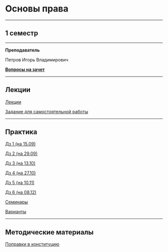 # Основы права
____________
## 1 семестр
___________
**Преподаватель**

Петров Игорь Владимирович

[**Вопросы на зачет**](../Files/LawBasics/VOPROSY_PO_PRAVU_ZAChYoT.docx)
_________
## Лекции

[Лекции](../Files/LawBasics/Osnovy_prava_Lekcii.pdf)

[Задание для самостоятельной работы](../Files/LawBasics/Право%20задание%20для%20самостоятельной%20работы.png)
_________
## Практика

[Дз 1 (на 15.09)](../Files/LawBasics/Право%20дз%201.png)

[Дз 2 (на 29.09)](../Files/LawBasics/Право%20дз%202.png)

[Дз 3 (на 13.10)](../Files/LawBasics/Право%20дз%203.png)

[Дз 4 (на 27.10)](../Files/LawBasics/Право%20дз%204.jpg)

[Дз 5 (на 10.11)](../Files/LawBasics/Право%20дз%205.png)

[Дз 6 (на 08.12)](../Files/LawBasics/Право%20дз%206.png)

[Семинары](../Files/LawBasics/Osnovy_prava_Seminary.pdf)

[Варианты](../Files/Documents/GroupList.md)
___________
## Методические материалы

[Поправки в конституцию](../Files/LawBasics/Поправки%20в%20Конституцию.pdf)

